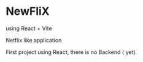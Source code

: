 
# NewFliX
using React + Vite

Netflix like application

First project using React, there is no Backend ( yet).

